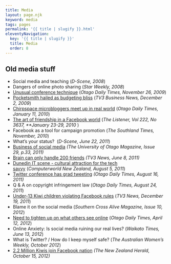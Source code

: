 ```yaml
---
title: Media
layout: page.njk
keyword: media
tags: pages
permalink: '{{ title | slugify }}.html'
eleventyNavigation:
  key: '{{ title | slugify }}'
  title: Media
  order: 8
---
```

## Old media stuff

* Social media and teaching (*D-Scene, 2008*)
* Dangers of online photo sharing (*Star Weekly, 2008*)
* <a target="_blank" href="https://href.li/?http://www.odt.co.nz/on-campus/university-otago/83428/unusual-conference-technique">Unusual conference technique</a>&nbsp;(*Otago Daily Times, November 26, 2009*)
* <a target="new" href="https://href.li/?http://www.3news.co.nz/Pocketsmith-hailed-as-budgeting-bliss-/tabid/369/articleID/132225/cat/41/Default.aspx">Pocketsmith hailed as budgeting bliss</a>&nbsp;(*TV3 Business News, December 2, 2009*)
* <a target="_blank" href="https://href.li/?http://www.odt.co.nz/your-town/dunedin/88591/chirpspace-microbloggers-meet-real-world">Chirpspace microbloggers meet up in real world</a>&nbsp;(*Otago Daily Times, January 11, 2010*)
* [The art of friendship in a Facebook world](https://href.li/?http://www.listener.co.nz/issue/3637/features/14786/the_art_of_friendship_in_a_facebook_world.html)&nbsp;(*The Listener, Vol 222, No 3637, \*\*January 23-29, 2010&nbsp;*)
* Facebook as a tool for campaign promotion (*The Southland Times, November, 2010*)
* What’s your status? &nbsp;(*D-Scene, June 22, 2011*)
* [Business of social media](https://href.li/?http://www.otago.ac.nz/news/otagomagazine/otago020655.pdf)&nbsp;*(The University of Otago Magazine,&nbsp;*Issue 29,*&nbsp;p.33, 2011)*
* <a target="_blank" href="https://href.li/?http://www.3news.co.nz/Brain-can-only-handle-200-friends---research/tabid/1160/articleID/214342/Default.aspx">Brain can only handle 200 friends</a>*&nbsp;(TV3 News, June 8, 2011)*
* <a target="_blank" href="https://href.li/?http://www.computerworld.co.nz/article/495732/dunedin_it_scene_-_cultural_attraction_tech_savvy">Dunedin IT scene - cultural attraction for the tech savvy</a>&nbsp;(*Computerworld New Zealand, August 5, 2011*)
* <a target="_blank" href="https://href.li/?http://www.odt.co.nz/campus/university-otago/173687/twitter-conference-has-grads-tweeting">Twitter conference has grad tweeting</a>&nbsp;*(Otago Daily Times, August 16, 2011)*
* Q & A on copyright infringement law (*Otago Daily Times, August 24, 2011*)
* <a target="_blank" href="https://href.li/?http://www.3news.co.nz/Under-13-Kiwi-children-violating-Facebook-rules/tabid/423/articleID/237138/Default.aspx">Under-13 Kiwi children violating Facebook rules</a>&nbsp;(*TV3 News, December 19, 2011*)
* Blame it on the social media (*Southern Cross Alive Magazine, Issue 10, 2012*)
* <a target="_blank" href="https://href.li/?http://www.odt.co.nz/news/dunedin/205044/need-tighten-what-others-see-online">Need to tighten up on what others see online</a>&nbsp;(*Otago Daily Times, April 12, 2012*)
* Online Anxiety: Is social media ruining our real lives? (*Waikato Times, June 13, 2012*)
* What is Twitter? / How do I keep myself safe? (*The Australian Women’s Weekly, October 2012*)
* <a target="_blank" href="https://href.li/?http://www.nzherald.co.nz/nz/news/article.cfm?c_id=1&amp;objectid=10840496">2.2 Million Kiwis join Facebook nation</a>&nbsp;*(The New Zealand Herald, October 15, 2012)*